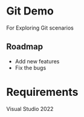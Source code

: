 # Git Demo
For Exploring Git scenarios

## Roadmap
* Add new features
* Fix the bugs

# Requirements
Visual Studio 2022
